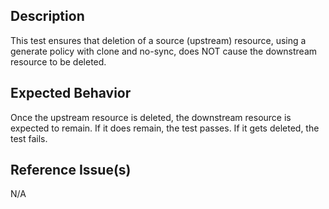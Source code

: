 ## Description

This test ensures that deletion of a source (upstream) resource, using a generate policy with clone and no-sync, does NOT cause the downstream resource to be deleted.

## Expected Behavior

Once the upstream resource is deleted, the downstream resource is expected to remain. If it does remain, the test passes. If it gets deleted, the test fails.

## Reference Issue(s)

N/A